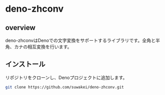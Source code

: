 # deno-zhconv


## overview
deno-zhconvはDenoでの文字変換をサポートするライブラリです。全角と半角、カナの相互変換を行います。

## インストール

リポジトリをクローンし、Denoプロジェクトに追加します。

```sh
git clone https://github.com/suwakei/deno-zhconv.git